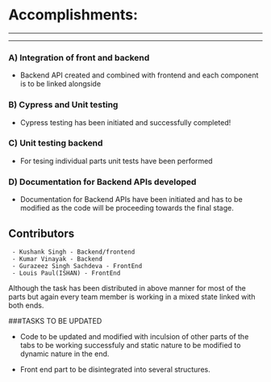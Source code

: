 # Accomplishments:
--------
--------




### A) Integration of front and backend

 - Backend API created and combined with frontend and each component is to be linked alongside
 
### B) Cypress and Unit testing

 - Cypress testing has been initiated and successfully completed!

### C) Unit testing backend

 - For tesing individual parts unit tests have been performed 
 
### D) Documentation for Backend APIs developed
 
  - Documentation for Backend APIs have been initiated and has to be modified as the code will be proceeding towards the final stage.

## Contributors 

	 - Kushank Singh - Backend/frontend
	 - Kumar Vinayak - Backend
	 - Gurazeez Singh Sachdeva - FrontEnd
	 - Louis Paul(ISHAN) - FrontEnd

Although the task has been distributed in above manner for most of the parts but again every team member is working in a mixed state linked with both ends.


###TASKS TO BE UPDATED
- Code to be updated and modified with inculsion of other parts of the tabs to be working successfuly and static nature to be modified to dynamic nature in the end.
 
- Front end part to be disintegrated into several structures.






